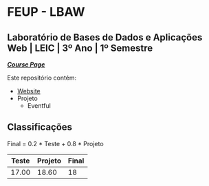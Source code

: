 # FEUP - LBAW

## Laboratório de Bases de Dados e Aplicações Web | LEIC | 3º Ano | 1º Semestre


[***Course Page***](https://sigarra.up.pt/feup/pt/ucurr_geral.ficha_uc_view?pv_ocorrencia_id=484433)


Este repositório contém:
- [Website](https://web.fe.up.pt/~ssn/wiki/teach/lbaw)
- Projeto
   - Eventful

## Classificações

Final = 0.2 * Teste + 0.8 * Projeto

| Teste | Projeto | Final
|---|---|---
| 17.00 | 18.60 | 18
